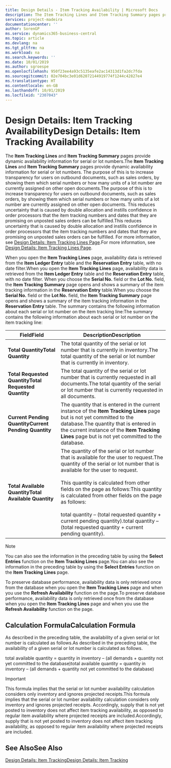```yaml
---
title: Design Details - Item Tracking Availability | Microsoft Docs
description: The Item Tracking Lines and Item Tracking Summary pages provide dynamic availability information for serial or lot numbers. The purpose of this is to increase transparency for users on outbound documents, such as sales orders, by showing them which serial numbers or how many units of a lot number are currently assigned on other open documents.
services: project-madeira
documentationcenter: ''
author: SorenGP
ms.service: dynamics365-business-central
ms.topic: article
ms.devlang: na
ms.tgt_pltfrm: na
ms.workload: na
ms.search.keywords: ''
ms.date: 10/01/2019
ms.author: sgroespe
ms.openlocfilehash: 950f23ee4a93c5135eafe2ac14313d1fa2dc7fda
ms.sourcegitcommit: 02e704bc3e01d62072144919774f1244c42827e4
ms.translationtype: HT
ms.contentlocale: en-GB
ms.lasthandoff: 10/01/2019
ms.locfileid: "2307043"
---
```

# <a name="design-details-item-tracking-availability"></a><span data-ttu-id="fc2f3-104">Design Details: Item Tracking Availability</span><span class="sxs-lookup"><span data-stu-id="fc2f3-104">Design Details: Item Tracking Availability</span></span>
<span data-ttu-id="fc2f3-105">The **Item Tracking Lines** and **Item Tracking Summary** pages provide dynamic availability information for serial or lot numbers.</span><span class="sxs-lookup"><span data-stu-id="fc2f3-105">The **Item Tracking Lines** and **Item Tracking Summary** pages provide dynamic availability information for serial or lot numbers.</span></span> <span data-ttu-id="fc2f3-106">The purpose of this is to increase transparency for users on outbound documents, such as sales orders, by showing them which serial numbers or how many units of a lot number are currently assigned on other open documents.</span><span class="sxs-lookup"><span data-stu-id="fc2f3-106">The purpose of this is to increase transparency for users on outbound documents, such as sales orders, by showing them which serial numbers or how many units of a lot number are currently assigned on other open documents.</span></span> <span data-ttu-id="fc2f3-107">This reduces uncertainty that is caused by double allocation and instills confidence in order processors that the item tracking numbers and dates that they are promising on unposted sales orders can be fulfilled.</span><span class="sxs-lookup"><span data-stu-id="fc2f3-107">This reduces uncertainty that is caused by double allocation and instills confidence in order processors that the item tracking numbers and dates that they are promising on unposted sales orders can be fulfilled.</span></span> <span data-ttu-id="fc2f3-108">For more information, see [Design Details: Item Tracking Lines Page](design-details-item-tracking-lines-window.md).</span><span class="sxs-lookup"><span data-stu-id="fc2f3-108">For more information, see [Design Details: Item Tracking Lines Page](design-details-item-tracking-lines-window.md).</span></span>  

 <span data-ttu-id="fc2f3-109">When you open the **Item Tracking Lines** page, availability data is retrieved from the **Item Ledger Entry** table and the **Reservation Entry** table, with no date filter.</span><span class="sxs-lookup"><span data-stu-id="fc2f3-109">When you open the **Item Tracking Lines** page, availability data is retrieved from the **Item Ledger Entry** table and the **Reservation Entry** table, with no date filter.</span></span> <span data-ttu-id="fc2f3-110">When you choose the **Serial No.** field or the **Lot No.** field, the **Item Tracking Summary** page opens and shows a summary of the item tracking information in the **Reservation Entry** table.</span><span class="sxs-lookup"><span data-stu-id="fc2f3-110">When you choose the **Serial No.** field or the **Lot No.** field, the **Item Tracking Summary** page opens and shows a summary of the item tracking information in the **Reservation Entry** table.</span></span> <span data-ttu-id="fc2f3-111">The summary contains the following information about each serial or lot number on the item tracking line:</span><span class="sxs-lookup"><span data-stu-id="fc2f3-111">The summary contains the following information about each serial or lot number on the item tracking line:</span></span>  

|<span data-ttu-id="fc2f3-112">Field</span><span class="sxs-lookup"><span data-stu-id="fc2f3-112">Field</span></span>|<span data-ttu-id="fc2f3-113">Description</span><span class="sxs-lookup"><span data-stu-id="fc2f3-113">Description</span></span>|  
|---------------------------------|---------------------------------------|  
|<span data-ttu-id="fc2f3-114">**Total Quantity**</span><span class="sxs-lookup"><span data-stu-id="fc2f3-114">**Total Quantity**</span></span>|<span data-ttu-id="fc2f3-115">The total quantity of the serial or lot number that is currently in inventory.</span><span class="sxs-lookup"><span data-stu-id="fc2f3-115">The total quantity of the serial or lot number that is currently in inventory.</span></span>|  
|<span data-ttu-id="fc2f3-116">**Total Requested Quantity**</span><span class="sxs-lookup"><span data-stu-id="fc2f3-116">**Total Requested Quantity**</span></span>|<span data-ttu-id="fc2f3-117">The total quantity of the serial or lot number that is currently requested in all documents.</span><span class="sxs-lookup"><span data-stu-id="fc2f3-117">The total quantity of the serial or lot number that is currently requested in all documents.</span></span>|  
|<span data-ttu-id="fc2f3-118">**Current Pending Quantity**</span><span class="sxs-lookup"><span data-stu-id="fc2f3-118">**Current Pending Quantity**</span></span>|<span data-ttu-id="fc2f3-119">The quantity that is entered in the current instance of the **Item Tracking Lines** page but is not yet committed to the database.</span><span class="sxs-lookup"><span data-stu-id="fc2f3-119">The quantity that is entered in the current instance of the **Item Tracking Lines** page but is not yet committed to the database.</span></span>|  
|<span data-ttu-id="fc2f3-120">**Total Available Quantity**</span><span class="sxs-lookup"><span data-stu-id="fc2f3-120">**Total Available Quantity**</span></span>|<span data-ttu-id="fc2f3-121">The quantity of the serial or lot number that is available for the user to request.</span><span class="sxs-lookup"><span data-stu-id="fc2f3-121">The quantity of the serial or lot number that is available for the user to request.</span></span><br /><br /> <span data-ttu-id="fc2f3-122">This quantity is calculated from other fields on the page as follows:</span><span class="sxs-lookup"><span data-stu-id="fc2f3-122">This quantity is calculated from other fields on the page as follows:</span></span><br /><br /> <span data-ttu-id="fc2f3-123">total quantity – (total requested quantity + current pending quantity).</span><span class="sxs-lookup"><span data-stu-id="fc2f3-123">total quantity – (total requested quantity + current pending quantity).</span></span>|  

> [!NOTE]  
>  <span data-ttu-id="fc2f3-124">You can also see the information in the preceding table by using the **Select Entries** function on the **Item Tracking Lines** page.</span><span class="sxs-lookup"><span data-stu-id="fc2f3-124">You can also see the information in the preceding table by using the **Select Entries** function on the **Item Tracking Lines** page.</span></span>  

 <span data-ttu-id="fc2f3-125">To preserve database performance, availability data is only retrieved once from the database when you open the **Item Tracking Lines** page and when you use the **Refresh Availability** function on the page.</span><span class="sxs-lookup"><span data-stu-id="fc2f3-125">To preserve database performance, availability data is only retrieved once from the database when you open the **Item Tracking Lines** page and when you use the **Refresh Availability** function on the page.</span></span>  

## <a name="calculation-formula"></a><span data-ttu-id="fc2f3-126">Calculation Formula</span><span class="sxs-lookup"><span data-stu-id="fc2f3-126">Calculation Formula</span></span>  
 <span data-ttu-id="fc2f3-127">As described in the preceding table, the availability of a given serial or lot number is calculated as follows.</span><span class="sxs-lookup"><span data-stu-id="fc2f3-127">As described in the preceding table, the availability of a given serial or lot number is calculated as follows.</span></span>  

 <span data-ttu-id="fc2f3-128">total available quantity = quantity in inventory – (all demands + quantity not yet committed to the database)</span><span class="sxs-lookup"><span data-stu-id="fc2f3-128">total available quantity = quantity in inventory – (all demands + quantity not yet committed to the database)</span></span>  

> [!IMPORTANT]  
>  <span data-ttu-id="fc2f3-129">This formula implies that the serial or lot number availability calculation considers only inventory and ignores projected receipts.</span><span class="sxs-lookup"><span data-stu-id="fc2f3-129">This formula implies that the serial or lot number availability calculation considers only inventory and ignores projected receipts.</span></span> <span data-ttu-id="fc2f3-130">Accordingly, supply that is not yet posted to inventory does not affect item tracking availability, as opposed to regular item availability where projected receipts are included.</span><span class="sxs-lookup"><span data-stu-id="fc2f3-130">Accordingly, supply that is not yet posted to inventory does not affect item tracking availability, as opposed to regular item availability where projected receipts are included.</span></span>  

## <a name="see-also"></a><span data-ttu-id="fc2f3-131">See Also</span><span class="sxs-lookup"><span data-stu-id="fc2f3-131">See Also</span></span>  
 [<span data-ttu-id="fc2f3-132">Design Details: Item Tracking</span><span class="sxs-lookup"><span data-stu-id="fc2f3-132">Design Details: Item Tracking</span></span>](design-details-item-tracking.md)
